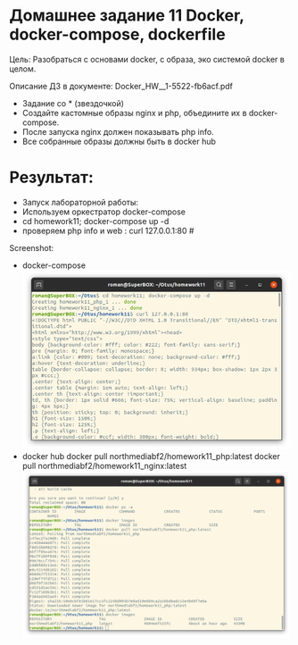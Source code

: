   # Домашнее задание 11 Docker, docker-compose, dockerfile

   
  Цель: Разобраться с основами docker, с образа, эко системой docker в целом.
 
  Описание ДЗ в документе: Docker_HW__1-5522-fb6acf.pdf

 - Задание со * (звездочкой)
 - Создайте кастомные образы nginx и php, объедините их в docker-compose.
 - После запуска nginx должен показывать php info.
 - Все собранные образы должны быть в docker hub

# Результат:
 - Запуск лабораторной работы: 
 -  Используем оркестратор docker-compose 
 -  cd homework11; docker-compose up -d
 -  проверяем php info и web : curl 127.0.0.1:80 # 
  
Screenshot:
* docker-compose
![terminal](screen.png)
*  docker hub
   docker pull northmediabf2/homework11_php:latest
   docker pull northmediabf2/homework11_nginx:latest
![docker_hub](docker_hub.png)